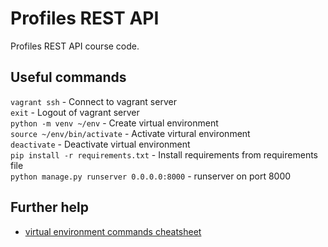 # Profiles REST API

Profiles REST API course code.

## Useful commands

`vagrant ssh` - Connect to vagrant server  
`exit` - Logout of vagrant server  
`python -m venv ~/env` - Create virtual environment  
`source ~/env/bin/activate` - Activate virtural environment  
`deactivate` - Deactivate virtual environment  
`pip install -r requirements.txt` - Install requirements from requirements file  
`python manage.py runserver 0.0.0.0:8000` - runserver on port 8000

## Further help

- [virtual environment commands cheatsheet](https://python-guide.readthedocs.io/en/latest/dev/virtualenvs/)

